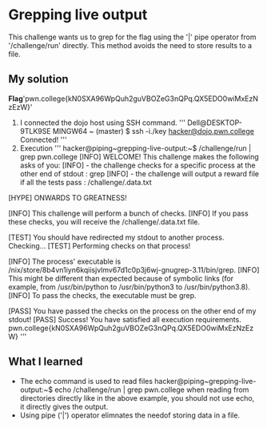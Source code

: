 # Grepping live output 
This challenge wants us to grep for the flag using the '|' pipe operator from '/challenge/run' directly. This method avoids the need to store results to a file.
## My solution
**Flag**'pwn.college{kN0SXA96WpQuh2guVBOZeG3nQPq.QX5EDO0wiMxEzNzEzW}'
1. I connected the dojo host using SSH command.
'''
Dell@DESKTOP-9TLK9SE MINGW64 ~ (master)
$ ssh -i./key hacker@dojo.pwn.college
Connected!
'''
2. Execution 
'''
hacker@piping~grepping-live-output:~$ /challenge/run | grep pwn.college
[INFO] WELCOME! This challenge makes the following asks of you:
[INFO] - the challenge checks for a specific process at the other end of stdout : grep
[INFO] - the challenge will output a reward file if all the tests pass : /challenge/.data.txt

[HYPE] ONWARDS TO GREATNESS!

[INFO] This challenge will perform a bunch of checks.
[INFO] If you pass these checks, you will receive the /challenge/.data.txt file.

[TEST] You should have redirected my stdout to another process. Checking...
[TEST] Performing checks on that process!

[INFO] The process' executable is /nix/store/8b4vn1iyn6kqiisjvlmv67d1c0p3j6wj-gnugrep-3.11/bin/grep.
[INFO] This might be different than expected because of symbolic links (for example, from /usr/bin/python to /usr/bin/python3 to /usr/bin/python3.8).
[INFO] To pass the checks, the executable must be grep.

[PASS] You have passed the checks on the process on the other end of my stdout!
[PASS] Success! You have satisfied all execution requirements.
pwn.college{kN0SXA96WpQuh2guVBOZeG3nQPq.QX5EDO0wiMxEzNzEzW}
'''

## What I learned 
- The echo command is used to read files
hacker@piping~grepping-live-output:~$ echo /challenge/run | grep pwn.college
when reading from directories directly like in the above example, you should not use echo, it directly gives the output.
- Using pipe ('|') operator elimnates the needof storing data in a file.
